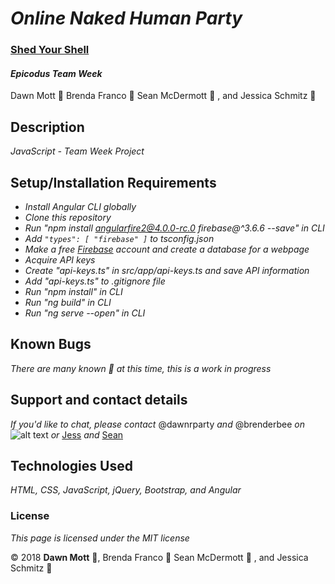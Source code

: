 <!-- Twitter icon from https://github.com/carlsednaoui/gitsocial -->
[1.1]: http://i.imgur.com/tXSoThF.png (twitter icon with padding)

# _Online Naked Human Party_
### [Shed Your Shell](https://naked-party.firebaseapp.com)

#### _Epicodus Team Week_

Dawn Mott :sunrise_over_mountains: Brenda Franco :honeybee: Sean McDermott :snake: , and Jessica Schmitz :koala:

## Description
_JavaScript - Team Week Project_

## Setup/Installation Requirements

* _Install Angular CLI globally_
* _Clone this repository_
* _Run "npm install angularfire2@4.0.0-rc.0 firebase@^3.6.6 --save" in CLI_
* _Add `"types": [ "firebase" ]` to tsconfig.json_
* _Make a free [Firebase](https://firebase.google.com/) account and create a database for a webpage_
* _Acquire API keys_
* _Create "api-keys.ts" in src/app/api-keys.ts and save API information_
* _Add "api-keys.ts" to .gitignore file_
* _Run "npm install" in CLI_
* _Run "ng build" in CLI_
* _Run "ng serve --open" in CLI_

## Known Bugs

_There are many known :bug: at this time, this is a work in progress_

## Support and contact details

_If you'd like to chat, please contact_ @dawnrparty _and_ @brenderbee _on_ ![alt text][1.1] _or_ [Jess](schmitz.jessical@gmail.com) _and_ [Sean](seanjmac@hotmail.com])

## Technologies Used

_HTML, CSS, JavaScript, jQuery, Bootstrap, and Angular_

### License

*This page is licensed under the MIT license*

&copy; 2018 **Dawn Mott** :sunrise_over_mountains:, Brenda Franco :honeybee: Sean McDermott :snake: , and Jessica Schmitz :koala:
